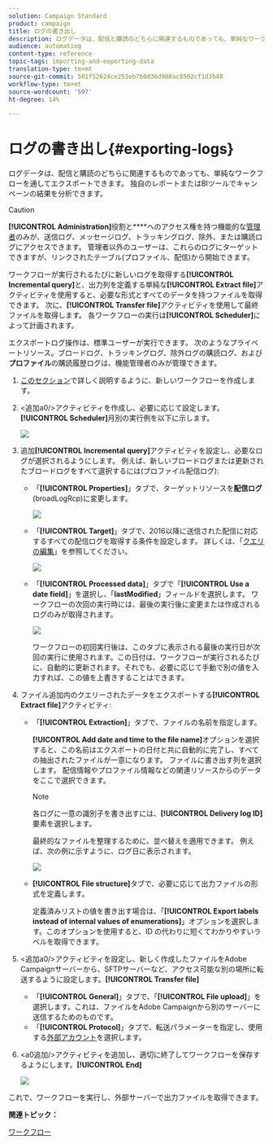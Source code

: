 ```yaml
---
solution: Campaign Standard
product: campaign
title: ログの書き出し
description: ログデータは、配信と購読のどちらに関連するものであっても、単純なワークフローを通してエクスポートできます。
audience: automating
content-type: reference
topic-tags: importing-and-exporting-data
translation-type: tm+mt
source-git-commit: 501f52624ce253eb7b0d36d908ac8502cf1d3b48
workflow-type: tm+mt
source-wordcount: '597'
ht-degree: 14%

---
```



# ログの書き出し{#exporting-logs}

ログデータは、配信と購読のどちらに関連するものであっても、単純なワークフローを通してエクスポートできます。 独自のレポートまたはBIツールでキャンペーンの結果を分析できます。

>[!CAUTION]
>
>**[!UICONTROL Administration]**&#x200B;役割と&#x200B;****&#x200B;へのアクセス権を持つ機能的な[管理者](../../administration/using/users-management.md#functional-administrators)のみが、送信ログ、メッセージログ、トラッキングログ、除外、または購読ログにアクセスできます。 管理者以外のユーザーは、これらのログにターゲットできますが、リンクされたテーブル(プロファイル、配信)から開始できます。

ワークフローが実行されるたびに新しいログを取得する&#x200B;**[!UICONTROL Incremental query]**&#x200B;と、出力列を定義する単純な&#x200B;**[!UICONTROL Extract file]**&#x200B;アクティビティを使用すると、必要な形式とすべてのデータを持つファイルを取得できます。 次に、**[!UICONTROL Transfer file]**&#x200B;アクティビティを使用して最終ファイルを取得します。 各ワークフローの実行は&#x200B;**[!UICONTROL Scheduler]**&#x200B;によって計画されます。

エクスポートログ操作は、標準ユーザーが実行できます。 次のようなプライベートリソース。ブロードログ、トラッキングログ、除外ログの購読ログ、および&#x200B;**プロファイル**&#x200B;の購読履歴ログは、機能管理者のみが管理できます。

1. [このセクション](../../automating/using/building-a-workflow.md#creating-a-workflow)で詳しく説明するように、新しいワークフローを作成します。
1. &lt;追加a0/>アクティビティを作成し、必要に応じて設定します。 **[!UICONTROL Scheduler]**&#x200B;月別の実行例を以下に示します。

   ![](assets/export_logs_scheduler.png)

1. 追加&#x200B;**[!UICONTROL Incremental query]**&#x200B;アクティビティを設定し、必要なログが選択されるようにします。 例えば、新しいブロードログまたは更新されたブロードログをすべて選択するには(プロファイル配信ログ):

   * 「**[!UICONTROL Properties]**」タブで、ターゲットリソースを&#x200B;**配信ログ**(broadLogRcp)に変更します。

      ![](assets/export_logs_query_properties.png)

   * 「**[!UICONTROL Target]**」タブで、2016以降に送信された配信に対応するすべての配信ログを取得する条件を設定します。 詳しくは、「[クエリの編集](../../automating/using/editing-queries.md#creating-queries)」を参照してください。

      ![](assets/export_logs_query_target.png)

   * 「**[!UICONTROL Processed data]**」タブで「**[!UICONTROL Use a date field]**」を選択し、「**lastModified**」フィールドを選択します。 ワークフローの次回の実行時には、最後の実行後に変更または作成されるログのみが取得されます。

      ![](assets/export_logs_query_processeddata.png)

      ワークフローの初回実行後は、このタブに表示される最後の実行日が次回の実行に使用されます。この日付は、ワークフローが実行されるたびに、自動的に更新されます。それでも、必要に応じて手動で別の値を入力すれば、この値を上書きすることはできます。

1. ファイル追加内のクエリーされたデータをエクスポートする&#x200B;**[!UICONTROL Extract file]**&#x200B;アクティビティ:

   * 「**[!UICONTROL Extraction]**」タブで、ファイルの名前を指定します。

      **[!UICONTROL Add date and time to the file name]**&#x200B;オプションを選択すると、この名前はエクスポートの日付と共に自動的に完了し、すべての抽出されたファイルが一意になります。 ファイルに書き出す列を選択します。 配信情報やプロファイル情報などの関連リソースからのデータをここで選択できます。

      >[!NOTE]
      >
      >各ログに一意の識別子を書き出すには、**[!UICONTROL Delivery log ID]**&#x200B;要素を選択します。

      最終的なファイルを整理するために、並べ替えを適用できます。 例えば、次の例に示すように、ログ日に表示されます。

      ![](assets/export_logs_extractfile_extraction.png)

   * **[!UICONTROL File structure]**&#x200B;タブで、必要に応じて出力ファイルの形式を定義します。

      定義済みリストの値を書き出す場合は、「**[!UICONTROL Export labels instead of internal values of enumerations]**」オプションを選択します。このオプションを使用すると、ID の代わりに短くてわかりやすいラベルを取得できます。

1. &lt;追加a0/>アクティビティを設定し、新しく作成したファイルをAdobe Campaignサーバーから、SFTPサーバーなど、アクセス可能な別の場所に転送するように設定します。**[!UICONTROL Transfer file]**

   * 「**[!UICONTROL General]**」タブで、「**[!UICONTROL File upload]**」を選択します。これは、ファイルをAdobe Campaignから別のサーバーに送信するためのものです。
   * 「**[!UICONTROL Protocol]**」タブで、転送パラメーターを指定し、使用する[外部アカウント](../../administration/using/external-accounts.md#creating-an-external-account)を選択します。

1. &lt;a0追加/>アクティビティを追加し、適切に終了してワークフローを保存するようにします。**[!UICONTROL End]**

   ![](assets/export_logs_example_workflow.png)

これで、ワークフローを実行し、外部サーバーで出力ファイルを取得できます。

**関連トピック：**

[ワークフロー](../../automating/using/get-started-workflows.md)

